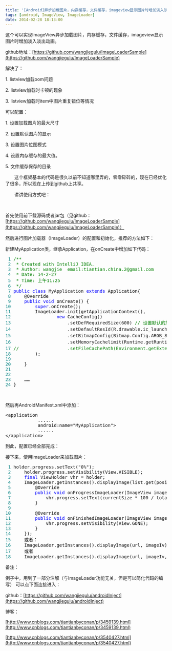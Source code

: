 ```yaml
---
title: '[Android]异步加载图片，内存缓存，文件缓存，imageview显示图片时增加淡入淡出动画'
tags: [android, ImageView, ImageLoader]
date: 2014-02-28 18:13:00
---
```


这个可以实现ImageView异步加载图片，内存缓存，文件缓存，imageview显示图片时增加淡入淡出动画。

github地址：[https://github.com/wangjiegulu/ImageLoaderSample](https://github.com/wangjiegulu/ImageLoaderSample)

解决了：

1\. listview加载oom问题

2\. listview加载时卡顿的现象

3\. listview加载时item中图片重复错位等情况

可以配置：

1\. 设置加载图片的最大尺寸

2\. 设置默认图片的显示

3\. 设置图片位图模式

4\. 设置内存缓存的最大值。

5\. 文件缓存保存的目录

　　这个框架基本的代码是很久以前不知道哪里弄的，零零碎碎的，现在已经优化了很多，所以现在上传到github上共享。

　　讲讲使用方式吧：

&nbsp;

首先使用前下载源码或者jar包（见github：[https://github.com/wangjiegulu/ImageLoaderSample](https://github.com/wangjiegulu/ImageLoaderSample)）

然后进行图片加载器（ImageLoader）的配置和初始化，推荐的方法如下：

新建MyApplication类，继承Application，在onCreate中增加如下代码：

<div class="cnblogs_code">
<pre><span style="color: #008080;"> 1</span> <span style="color: #008000;">/**</span>
<span style="color: #008080;"> 2</span> <span style="color: #008000;"> * Created with IntelliJ IDEA.
</span><span style="color: #008080;"> 3</span> <span style="color: #008000;"> * Author: wangjie  email:tiantian.china.2@gmail.com
</span><span style="color: #008080;"> 4</span> <span style="color: #008000;"> * Date: 14-2-27
</span><span style="color: #008080;"> 5</span> <span style="color: #008000;"> * Time: 上午11:25
</span><span style="color: #008080;"> 6</span>  <span style="color: #008000;">*/</span>
<span style="color: #008080;"> 7</span> <span style="color: #0000ff;">public</span> <span style="color: #0000ff;">class</span> MyApplication <span style="color: #0000ff;">extends</span><span style="color: #000000;"> Application{
</span><span style="color: #008080;"> 8</span> <span style="color: #000000;">    @Override
</span><span style="color: #008080;"> 9</span>     <span style="color: #0000ff;">public</span> <span style="color: #0000ff;">void</span><span style="color: #000000;"> onCreate() {
</span><span style="color: #008080;">10</span>         <span style="color: #0000ff;">super</span><span style="color: #000000;">.onCreate();
</span><span style="color: #008080;">11</span> <span style="color: #000000;">        ImageLoader.init(getApplicationContext(),
</span><span style="color: #008080;">12</span>                 <span style="color: #0000ff;">new</span><span style="color: #000000;"> CacheConfig()
</span><span style="color: #008080;">13</span>                     .setDefRequiredSize(600) <span style="color: #008000;">//</span><span style="color: #008000;"> 设置默认的加载图片尺寸（表示宽高任一不超过该值，默认是70px）</span>
<span style="color: #008080;">14</span>                     .setDefaultResId(R.drawable.ic_launcher) <span style="color: #008000;">//</span><span style="color: #008000;"> 设置显示的默认图片（默认是0，即空白图片）</span>
<span style="color: #008080;">15</span>                     .setBitmapConfig(Bitmap.Config.ARGB_8888) <span style="color: #008000;">//</span><span style="color: #008000;"> 设置图片位图模式（默认是Bitmap.CacheConfig.ARGB_8888）</span>
<span style="color: #008080;">16</span>                     .setMemoryCachelimit(Runtime.getRuntime().maxMemory() / 3) <span style="color: #008000;">//</span><span style="color: #008000;"> 设置图片内存缓存大小（默认是Runtime.getRuntime().maxMemory() / 4）
</span><span style="color: #008080;">17</span> <span style="color: #008000;">//</span><span style="color: #008000;">                  .setFileCachePath(Environment.getExternalStorageDirectory().toString() + "/mycache") </span><span style="color: #008000;">//</span><span style="color: #008000;"> 设置文件缓存保存目录</span>
<span style="color: #008080;">18</span> <span style="color: #000000;">        );
</span><span style="color: #008080;">19</span> 
<span style="color: #008080;">20</span> <span style="color: #000000;">    }
</span><span style="color: #008080;">21</span> 
<span style="color: #008080;">22</span> 
<span style="color: #008080;">23</span> <span style="color: #000000;">    &hellip;&hellip;
</span><span style="color: #008080;">24</span> }</pre>
</div>

&nbsp;

然后再AndroidManifest.xml中添加：

<div class="cnblogs_code">
<pre>&lt;<span style="color: #000000;">application
            ......
            android:name</span>="MyApplication"&gt;<span style="color: #000000;">
            ......
</span>&lt;/application&gt;</pre>
</div>

到此，配置已经全部完成：

接下来，使用ImageLoader来加载图片：

<div class="cnblogs_code">
<pre><span style="color: #008080;"> 1</span> holder.progress.setText("0%"<span style="color: #000000;">);
</span><span style="color: #008080;"> 2</span> <span style="color: #000000;">    holder.progress.setVisibility(View.VISIBLE);
</span><span style="color: #008080;"> 3</span>     <span style="color: #0000ff;">final</span> ViewHolder vhr =<span style="color: #000000;"> holder;
</span><span style="color: #008080;"> 4</span>     ImageLoader.getInstances().displayImage(list.get(position), holder.image, <span style="color: #0000ff;">new</span><span style="color: #000000;"> ImageLoader.OnImageLoaderListener() {
</span><span style="color: #008080;"> 5</span> <span style="color: #000000;">        @Override
</span><span style="color: #008080;"> 6</span>         <span style="color: #0000ff;">public</span> <span style="color: #0000ff;">void</span> onProgressImageLoader(ImageView imageView, <span style="color: #0000ff;">int</span> currentSize, <span style="color: #0000ff;">int</span><span style="color: #000000;"> totalSize) {
</span><span style="color: #008080;"> 7</span>             vhr.progress.setText(currentSize * 100 / totalSize + "%"<span style="color: #000000;">);
</span><span style="color: #008080;"> 8</span> <span style="color: #000000;">        }
</span><span style="color: #008080;"> 9</span> 
<span style="color: #008080;">10</span> <span style="color: #000000;">        @Override
</span><span style="color: #008080;">11</span>         <span style="color: #0000ff;">public</span> <span style="color: #0000ff;">void</span><span style="color: #000000;"> onFinishedImageLoader(ImageView imageView, Bitmap bitmap) {
</span><span style="color: #008080;">12</span> <span style="color: #000000;">            vhr.progress.setVisibility(View.GONE);
</span><span style="color: #008080;">13</span> <span style="color: #000000;">        }
</span><span style="color: #008080;">14</span> <span style="color: #000000;">    });
</span><span style="color: #008080;">15</span> <span style="color: #000000;">    或者：
</span><span style="color: #008080;">16</span> <span style="color: #000000;">    ImageLoader.getInstances().displayImage(url, imageIv);
</span><span style="color: #008080;">17</span> <span style="color: #000000;">    或者
</span><span style="color: #008080;">18</span>     ImageLoader.getInstances().displayImage(url, imageIv, 100);</pre>
</div>

备注：

例子中，用到了一部分注解（与ImageLoader功能无关，但是可以简化代码的编写） 可以点下面连接进入：

github：[https://github.com/wangjiegulu/androidInject](https://github.com/wangjiegulu/androidInject)

博客：

[http://www.cnblogs.com/tiantianbyconan/p/3459139.html](http://www.cnblogs.com/tiantianbyconan/p/3459139.html)

[http://www.cnblogs.com/tiantianbyconan/p/3540427.html](http://www.cnblogs.com/tiantianbyconan/p/3540427.html)

&nbsp;

&nbsp;

&nbsp;

&nbsp;


